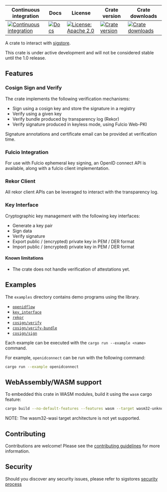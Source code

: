 Continuous integration | Docs | License | Crate version | Crate downloads
 ----------------------|------|---------|---------------|-----------------
 [![Continuous integration](https://github.com/sigstore/sigstore-rs/actions/workflows/tests.yml/badge.svg)](https://github.com/sigstore/sigstore-rs/actions/workflows/tests.yml) | [![Docs](https://img.shields.io/badge/docs-%20-blue)](https://docs.rs/sigstore/latest/sigstore) |  [![License: Apache 2.0](https://img.shields.io/badge/License-Apache2.0-brightgreen.svg)](https://opensource.org/licenses/Apache-2.0) | [![Crate version](https://img.shields.io/crates/v/sigstore?style=flat-square)](https://crates.io/crates/sigstore) | [![Crate downloads](https://img.shields.io/crates/d/sigstore?style=flat-square)](https://crates.io/crates/sigstore)


A crate to interact with [sigstore](https://sigstore.dev/).

This crate is under active development and will not be considered
stable until the 1.0 release.

## Features

### Cosign Sign and Verify

The crate implements the following verification mechanisms:

  * Sign using a cosign key and store the signature in a registry
  * Verify using a given key
  * Verify bundle produced by transparency log (Rekor)
  * Verify signature produced in keyless mode, using Fulcio Web-PKI

Signature annotations and certificate email can be provided at verification time.

### Fulcio Integration

For use with Fulcio ephemeral key signing, an OpenID connect API is available,
along with a fulcio client implementation.

### Rekor Client

All rekor client APIs can be leveraged to interact with the transparency log.

### Key Interface

Cryptographic key management with the following key interfaces:

* Generate a key pair
* Sign data
* Verify signature
* Export public / (encrypted) private key in PEM / DER format
* Import public / (encrypted) private key in PEM / DER format

#### Known limitations

* The crate does not handle verification of attestations yet.

## Examples

The `examples` directory contains demo programs using the library.

  * [`openidflow`](examples/openidflow/README.md)
  * [`key_interface`](examples/key_interface/README.md)
  * [`rekor`](examples/rekor/README.md)
  * [`cosign/verify`](examples/cosign/verify/README.md)
  * [`cosign/verify-bundle`](examples/cosign/verify-bundle/README.md)
  * [`cosign/sign`](examples/cosign/sign/README.md)

Each example can be executed with the `cargo run --example <name>` command.

For example, `openidconnect` can be run with the following command:

```bash
cargo run --example openidconnect
```

## WebAssembly/WASM support

To embedded this crate in WASM modules, build it using the `wasm` cargo feature:

```bash
cargo build --no-default-features --features wasm --target wasm32-unknown-unknown
```

NOTE: The wasm32-wasi target architecture is not yet supported.

## Contributing

Contributions are welcome! Please see the [contributing guidelines](CONTRIBUTORS.md)
for more information.

## Security

Should you discover any security issues, please refer to sigstores [security
process](https://github.com/sigstore/community/security/policy)
